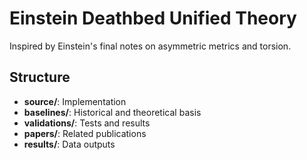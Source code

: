# Einstein Deathbed Unified Theory

Inspired by Einstein's final notes on asymmetric metrics and torsion.

## Structure
- **source/**: Implementation
- **baselines/**: Historical and theoretical basis
- **validations/**: Tests and results
- **papers/**: Related publications
- **results/**: Data outputs 